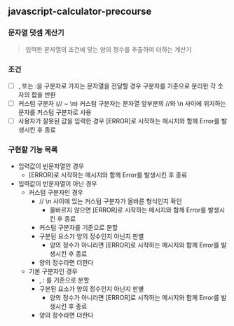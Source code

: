 ## **javascript-calculator-precourse**

### **문자열 덧셈 계산기**

> 입력한 문자열의 조건에 맞는 양의 정수를 추출하여 더하는 계산기

### 조건

- [ ] , 또는 :을 구분자로 가지는 문자열을 전달할 경우 구분자를 기준으로 분리한 각 숫자의 합을 반환
- [ ] 커스텀 구분자 (// ~ \n) 커스텀 구분자는 문자열 앞부분의 //와 \n 사이에 위치하는 문자를 커스텀 구분자로 사용
- [ ] 사용자가 잘못된 값을 입력한 경우 [ERROR]로 시작하는 메시지와 함께 Error를 발생시킨 후 종료

### 구현할 기능 목록

- 입력값이 빈문자열인 경우
  - [ERROR]로 시작하는 메시지와 함께 Error를 발생시킨 후 종료
- 입력값이 빈문자열이 아닌 경우
  - 커스텀 구분자인 경우
    - // \n 사이에 있는 커스텀 구분자가 올바른 형식인지 확인
      - 올바르지 않으면 [ERROR]로 시작하는 메시지와 함께 Error를 발생시킨 후 종료
    - 커스텀 구분자를 기준으로 분할
    - 구분된 요소가 양의 정수인지 아닌지 판별
      - 양의 정수가 아니라면 [ERROR]로 시작하는 메시지와 함께 Error를 발생시킨 후 종료
    - 양의 정수라면 더한다
  - 기본 구분자인 경우
    - , : 를 기준으로 분할
    - 구분된 요소가 양의 정수인지 아닌지 판별
      - 양의 정수가 아니라면 [ERROR]로 시작하는 메시지와 함께 Error를 발생시킨 후 종료
    - 양의 정수라면 더한다
